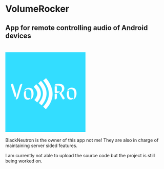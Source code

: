 # VolumeRocker
## App for remote controlling audio of Android devices
#
<img src="/logo.png" alt="logo" title="VoRo" width="250"/>

BlackNeutron is the owner of this app not me!
They are also in charge of maintaining server sided features.


I am currently not able to upload the source code but the project is still being worked on.
